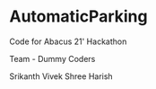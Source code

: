 # AutomaticParking

Code for Abacus 21' Hackathon

Team - Dummy Coders

Srikanth
Vivek
Shree Harish
